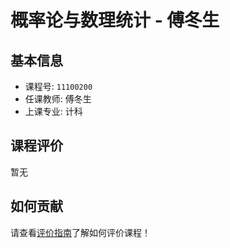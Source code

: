 # 概率论与数理统计 - 傅冬生

## 基本信息

- 课程号: `11100200`
- 任课教师: 傅冬生
- 上课专业: 计科

## 课程评价

暂无

## 如何贡献

请查看[评价指南](../how-to-comment.md)了解如何评价课程！
